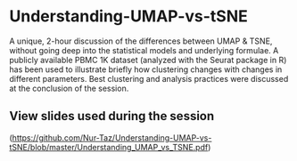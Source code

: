 # Understanding-UMAP-vs-tSNE
A unique, 2-hour discussion of the differences between UMAP &amp; TSNE, without going deep into the statistical models and underlying formulae. A publicly available PBMC 1K dataset (analyzed with the Seurat package in R) has been used to illustrate briefly how clustering changes with changes in different parameters. Best clustering and analysis practices were discussed at the conclusion of the session.

## View slides used during the session 
(https://github.com/Nur-Taz/Understanding-UMAP-vs-tSNE/blob/master/Understanding_UMAP_vs_TSNE.pdf)
